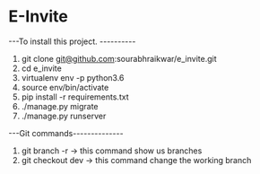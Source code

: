 <h1>E-Invite</h1>

---To install this project. ----------

1. git clone git@github.com:sourabhraikwar/e_invite.git
2. cd e_invite
3. virtualenv env -p python3.6
4. source env/bin/activate
5. pip install -r requirements.txt
6. ./manage.py migrate
7. ./manage.py runserver

---Git commands--------------

1. git branch -r -> this command show us branches
2. git checkout dev -> this command change the working branch

